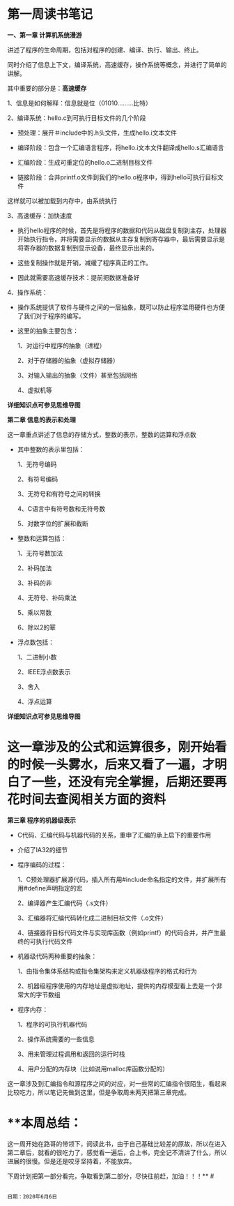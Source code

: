 # **第一周读书笔记** #

**一、第一章  计算机系统漫游**

讲述了程序的生命周期，包括对程序的创建、编译、执行、输出、终止。

同时介绍了信息上下文，编译系统，高速缓存，操作系统等概念，并进行了简单的讲解。

其中重要的部分是：**高速缓存**

1、信息是如何解释：信息就是位（01010………比特）

2、编译系统：hello.c到可执行目标文件的几个阶段

* 预处理：展开＃include中的.h头文件，生成hello.i文本文件

* 编译阶段：包含一个汇编语言程序，将hello.i文本文件翻译成hello.s汇编语言

* 汇编阶段：生成可重定位的hello.o二进制目标文件

* 链接阶段：合并printf.o文件到我们的hello.o程序中，得到hello可执行目标文件

这样就可以被加载到内存中，由系统执行

3、高速缓存：加快速度

* 执行hello程序的时候，首先是将程序的数据和代码从磁盘复制到主存，处理器开始执行指令，并将需要显示的数据从主存复制到寄存器中，最后需要显示是将寄存器的数据复制到显示设备，最终显示出来的。

* 这些复制操作就是开销，减缓了程序真正的工作。

* 因此就需要高速缓存技术：提前把数据准备好

4、操作系统：

* 操作系统提供了软件与硬件之间的一层抽象，既可以防止程序滥用硬件也方便了我们对于程序的编写。

* 这里的抽象主要包含：

    1、对运行中程序的抽象（进程）

    2、对于存储器的抽象（虚拟存储器）

    3、对输入输出的抽象（文件）甚至包括网络

    4、虚拟机等

**详细知识点可参见思维导图**


**第二章 信息的表示和处理**

这一章重点讲述了信息的存储方式，整数的表示，整数的运算和浮点数

* 其中整数的表示里包括：

    1、无符号编码

    2、有符号编码

	3、无符号和有符号之间的转换

	4、C语言中有符号数和无符号数

	5、对数字位的扩展和截断

* 整数和运算包括：

	1、无符号数加法

	2、补码加法

	3、补码的非

	4、无符号、补码乘法

	5、乘以常数

	6、除以2的幂

* 浮点数包括：

	1、二进制小数

	2、IEEE浮点数表示

	3、舍入

	4、浮点运算

**详细知识点可参见思维导图**

# **这一章涉及的公式和运算很多，刚开始看的时候一头雾水，后来又看了一遍，才明白了一些，还没有完全掌握，后期还要再花时间去查阅相关方面的资料** #



**第三章 程序的机器级表示**

* C代码、汇编代码与机器代码的关系，重申了汇编的承上启下的重要作用

* 介绍了IA32的细节

* 程序编码的过程：
 
     1、C预处理器扩展源代码，插入所有用#include命名指定的文件，并扩展所有用#define声明指定的宏

     2、编译器产生汇编代码（.s文件）

     3、汇编器将汇编代码转化成二进制目标文件（.o文件）

     4、链接器将目标代码文件与实现库函数（例如printf）的代码合并，并产生最终的可执行代码文件

* 机器级代码两种重要的抽象：

     1、由指令集体系结构或指令集架构来定义机器级程序的格式和行为

     2、机器级程序使用的内存地址是虚拟地址，提供的内存模型看上去是一个非常大的字节数组


* 程序内存：
 
     1、程序的可执行机器代码

     2、操作系统需要的一些信息

     3、用来管理过程调用和返回的运行时栈

	 4、用户分配的内存块（比如说用malloc库函数分配的）

这一章涉及到汇编指令和源程序之间的对应，对一些常的汇编指令很陌生，看起来比较吃力，所以笔记先做到这里，但是争取周未两天把第三章完成。


# **本周总结：

 这一周开始在路哥的带领下，阅读此书，由于自己基础比较差的原故，所以在进入第二章后，就看的很吃力了，感觉看一遍后，合上书，完全记不清讲了什么，所以进展的很慢。但是还是咬牙坚持着，不能放弃。

 下周计划把第一部分看完，争取看到第二部分，尽快往前赶，加油！！！** #

                                                             
                                                                                  日期：2020年6月6日






